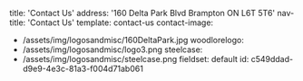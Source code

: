 title: 'Contact Us'
address: '160 Delta Park Blvd Brampton ON L6T 5T6'
nav-title: 'Contact Us'
template: contact-us
contact-image:
  - /assets/img/logosandmisc/160DeltaPark.jpg
woodlorelogo:
  - /assets/img/logosandmisc/logo3.png
steelcase:
  - /assets/img/logosandmisc/steelcase.png
fieldset: default
id: c549ddad-d9e9-4e3c-81a3-f004d71ab061
